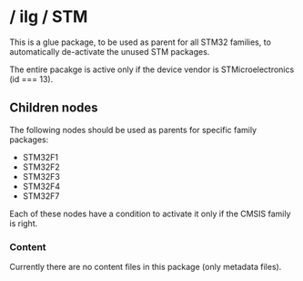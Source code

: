 # / ilg / STM

This is a glue package, to be used as parent for all STM32 families, 
to automatically de-activate the unused STM packages.

The entire pacakge is active only if the device vendor is STMicroelectronics (id === 13). 

## Children nodes

The following nodes should be used as parents for specific family packages:

* STM32F1
* STM32F2
* STM32F3
* STM32F4
* STM32F7

Each of these nodes have a condition to activate it only if the CMSIS family is right.

### Content

Currently there are no content files in this package (only metadata files).

